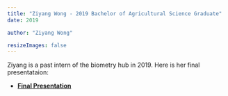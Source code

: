 ```yaml
---
title: "Ziyang Wong - 2019 Bachelor of Agricultural Science Graduate"
date: 2019

author: "Ziyang Wong"

resizeImages: false
---
```

Ziyang is a past intern of the biometry hub in 2019. Here is her final presentataion:

- **[Final Presentation](/presentations/Ziyang/Internship-Presentation.pdf)**
